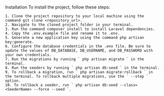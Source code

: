 Installation
To install the project, follow these steps:

    1. Clone the project repository to your local machine using the command git clone <repository_url>.
    2. Navigate to the cloned project folder in your terminal.
    3. Run the command composer install to install Laravel dependencies.
    4. Copy the .env.example file and rename it to .env.
    5. Generate a new application key using the command php artisan key:generate.
    6. Configure the database credentials in the .env file. Be sure to update the values of DB_DATABASE, DB_USERNAME, and DB_PASSWORD with your own credentials.
    7. Run the migrations by running ` php artisan migrate ` in the terminal.
    8. Run the seeders by running ` php artisan db:seed ` in the terminal.
    9. To rollback a migration, run ` php artisan migrate:rollback ` in the terminal. To rollback multiple migrations, use the ` --step ` option.
    10. To rollback a seeder, run ` php artisan db:seed --class=<SeederName> --force --seed `.
